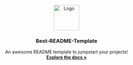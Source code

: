 <!-- PROJECT LOGO -->
<br />
<div align="center">
  <a href="https://drive.google.com/file/d/1JsEYl6GZkXHwge4ihd9FzKnS-escxRUj/view?usp=sharing">
    <img src="https://www.canva.com/design/DAE0DKp1V1w/gZ0UwjfMzSaLe8b711e21w/edit?utm_content=DAE0DKp1V1w&utm_campaign=designshare&utm_medium=link2&utm_source=sharebutton" alt="Logo" width="80" height="80">
  </a>

  <h3 align="center">Best-README-Template</h3>

  <p align="center">
    An awesome README template to jumpstart your projects!
    <br />
    <a href="https://github.com/Dhaou-Jawhar/APP-SMART-ESPRIT"><strong>Explore the docs »</strong></a>
  </p>
</div>





